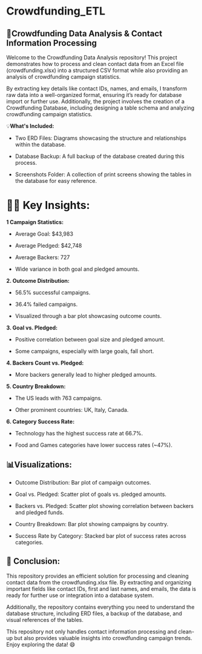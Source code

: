 # Crowdfunding_ETL
## 🚀**Crowdfunding Data Analysis & Contact Information Processing**

Welcome to the Crowdfunding Data Analysis repository! This project demonstrates how to process and clean contact data from an Excel file (crowdfunding.xlsx) into a structured CSV format while also providing an analysis of crowdfunding campaign statistics.

By extracting key details like contact IDs, names, and emails, I transform raw data into a well-organized format, ensuring it’s ready for database import or further use. Additionally, the project involves the creation of a Crowdfunding Database, including designing a table schema and analyzing crowdfunding campaign statistics.

💡**What's Included:**
- Two ERD Files: Diagrams showcasing the structure and relationships within the database.

- Database Backup: A full backup of the database created during this process.

- Screenshots Folder: A collection of print screens showing the tables in the database for easy reference.

# 🧑‍💻 **Key Insights:**
**1 Campaign Statistics:**

- Average Goal: $43,983

- Average Pledged: $42,748

- Average Backers: 727

- Wide variance in both goal and pledged amounts.

**2. Outcome Distribution:**

- 56.5% successful campaigns.

- 36.4% failed campaigns.

- Visualized through a bar plot showcasing outcome counts.

**3. Goal vs. Pledged:**

- Positive correlation between goal size and pledged amount.

- Some campaigns, especially with large goals, fall short.

**4. Backers Count vs. Pledged:**

- More backers generally lead to higher pledged amounts.

**5. Country Breakdown:**

- The US leads with 763 campaigns.

- Other prominent countries: UK, Italy, Canada.

**6. Category Success Rate:**

- Technology has the highest success rate at 66.7%.

- Food and Games categories have lower success rates (~47%).

## 📊**Visualizations:**
- Outcome Distribution: Bar plot of campaign outcomes.

- Goal vs. Pledged: Scatter plot of goals vs. pledged amounts.

- Backers vs. Pledged: Scatter plot showing correlation between backers and pledged funds.

- Country Breakdown: Bar plot showing campaigns by country.

- Success Rate by Category: Stacked bar plot of success rates across categories.

## **🔧 Conclusion:**
This repository provides an efficient solution for processing and cleaning contact data from the crowdfunding.xlsx file. By extracting and organizing important fields like contact IDs, first and last names, and emails, the data is ready for further use or integration into a database system.

Additionally, the repository contains everything you need to understand the database structure, including ERD files, a backup of the database, and visual references of the tables.

This repository not only handles contact information processing and clean-up but also provides valuable insights into crowdfunding campaign trends. Enjoy exploring the data! 😄

